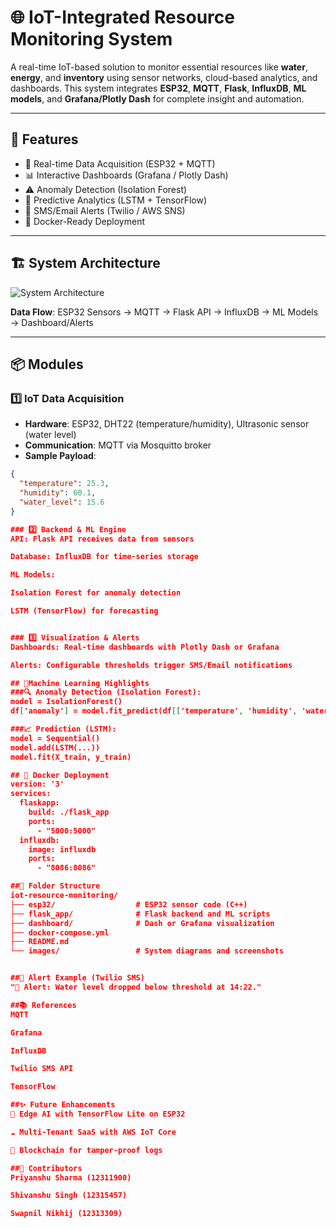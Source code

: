# 🌐 IoT-Integrated Resource Monitoring System

A real-time IoT-based solution to monitor essential resources like **water**, **energy**, and **inventory** using sensor networks, cloud-based analytics, and dashboards. This system integrates **ESP32**, **MQTT**, **Flask**, **InfluxDB**, **ML models**, and **Grafana/Plotly Dash** for complete insight and automation.

---

## 🚀 Features

- 📡 Real-time Data Acquisition (ESP32 + MQTT)
- 📊 Interactive Dashboards (Grafana / Plotly Dash)
- ⚠️ Anomaly Detection (Isolation Forest)
- 🔮 Predictive Analytics (LSTM + TensorFlow)
- 📲 SMS/Email Alerts (Twilio / AWS SNS)
- 🐳 Docker-Ready Deployment

---

## 🏗️ System Architecture

![System Architecture](images/system-architecture.png)

**Data Flow**:
ESP32 Sensors → MQTT → Flask API → InfluxDB → ML Models → Dashboard/Alerts


---

## 📦 Modules

### 1️⃣ IoT Data Acquisition

- **Hardware**: ESP32, DHT22 (temperature/humidity), Ultrasonic sensor (water level)
- **Communication**: MQTT via Mosquitto broker
- **Sample Payload**:
```json
{
  "temperature": 25.3,
  "humidity": 60.1,
  "water_level": 15.6
}

### 2️⃣ Backend & ML Engine
API: Flask API receives data from sensors

Database: InfluxDB for time-series storage

ML Models:

Isolation Forest for anomaly detection

LSTM (TensorFlow) for forecasting


### 3️⃣ Visualization & Alerts
Dashboards: Real-time dashboards with Plotly Dash or Grafana

Alerts: Configurable thresholds trigger SMS/Email notifications

## 🧠Machine Learning Highlights
###🔍 Anomaly Detection (Isolation Forest):
model = IsolationForest()
df['anomaly'] = model.fit_predict(df[['temperature', 'humidity', 'water_level']])

###📈 Prediction (LSTM):
model = Sequential()
model.add(LSTM(...))
model.fit(X_train, y_train)

## 🐳 Docker Deployment
version: '3'
services:
  flaskapp:
    build: ./flask_app
    ports:
      - "5000:5000"
  influxdb:
    image: influxdb
    ports:
      - "8086:8086"

##📁 Folder Structure
iot-resource-monitoring/
├── esp32/                  # ESP32 sensor code (C++)
├── flask_app/              # Flask backend and ML scripts
├── dashboard/              # Dash or Grafana visualization
├── docker-compose.yml
├── README.md
└── images/                 # System diagrams and screenshots


##📲 Alert Example (Twilio SMS)
"🚨 Alert: Water level dropped below threshold at 14:22."

##📚 References
MQTT

Grafana

InfluxDB

Twilio SMS API

TensorFlow

##✨ Future Enhancements
🤖 Edge AI with TensorFlow Lite on ESP32

☁️ Multi-Tenant SaaS with AWS IoT Core

🔐 Blockchain for tamper-proof logs

##🤝 Contributors
Priyanshu Sharma (12311900)

Shivanshu Singh (12315457)

Swapnil Nikhij (12313309)
